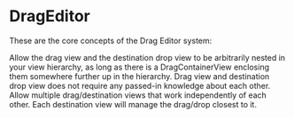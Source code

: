 #  DragEditor

These are the core concepts of the Drag Editor system:

Allow the drag view and the destination drop view to be arbitrarily nested in your view hierarchy, as long as there is a DragContainerView enclosing them somewhere further up in the hierarchy.
Drag view and destination drop view does not require any passed-in knowledge about each other.
Allow multiple drag/destination views that work independently of each other.
Each destination view will manage the drag/drop closest to it.
